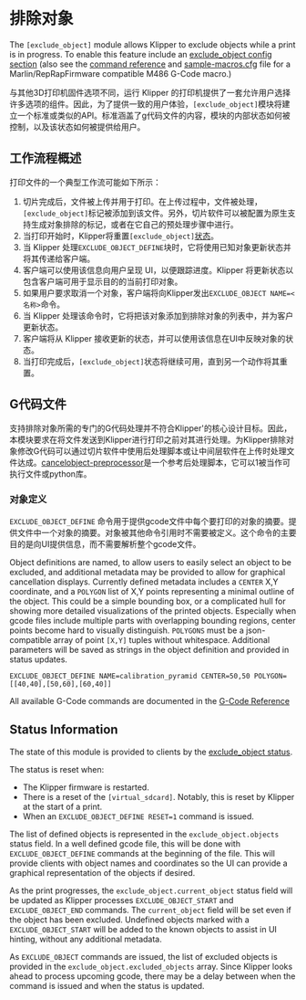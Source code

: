 # 排除对象

The `[exclude_object]` module allows Klipper to exclude objects while a print is in progress. To enable this feature include an [exclude_object config
section](Config_Reference.md#exclude_object) (also see the [command
reference](G-Codes.md#exclude-object) and [sample-macros.cfg](../config/sample-macros.cfg) file for a Marlin/RepRapFirmware compatible M486 G-Code macro.)

与其他3D打印机固件选项不同，运行 Klipper 的打印机提供了一套允许用户选择许多选项的组件。因此，为了提供一致的用户体验，`[exclude_object]`模块将建立一个标准或类似的API。标准涵盖了g代码文件的内容，模块的内部状态如何被控制，以及该状态如何被提供给用户。

## 工作流程概述

打印文件的一个典型工作流可能如下所示：

1. 切片完成后，文件被上传并用于打印。在上传过程中，文件被处理，`[exclude_object]`标记被添加到该文件。另外，切片软件可以被配置为原生支持生成对象排除的标记，或者在它自己的预处理步骤中进行。
1. 当打印开始时，Klipper将重置`[exclude_object]`[状态](Status_Reference.md#exclude_object)。
1. 当 Klipper 处理`EXCLUDE_OBJECT_DEFINE`块时，它将使用已知对象更新状态并将其传递给客户端。
1. 客户端可以使用该信息向用户呈现 UI，以便跟踪进度。Klipper 将更新状态以包含客户端可用于显示目的的当前打印对象。
1. 如果用户要求取消一个对象，客户端将向Klipper发出`EXCLUDE_OBJECT NAME=<名称>`命令。
1. 当 Klipper 处理该命令时，它将把该对象添加到排除对象的列表中，并为客户更新状态。
1. 客户端将从 Klipper 接收更新的状态，并可以使用该信息在UI中反映对象的状态。
1. 当打印完成后，`[exclude_object]`状态将继续可用，直到另一个动作将其重置。

## G代码文件

支持排除对象所需的专门的G代码处理并不符合Klipper'的核心设计目标。因此，本模块要求在将文件发送到Klipper进行打印之前对其进行处理。为Klipper排除对象修改G代码可以通过切片软件中使用后处理脚本或让中间层软件在上传时处理文件达成。[cancelobject-preprocessor](https://github.com/kageurufu/cancelobject-preprocessor)是一个参考后处理脚本，它可以1被当作可执行文件或python库。

### 对象定义

`EXCLUDE_OBJECT_DEFINE` 命令用于提供gcode文件中每个要打印的对象的摘要。提供文件中一个对象的摘要。对象被其他命令引用时不需要被定义。这个命令的主要目的是向UI提供信息，而不需要解析整个gcode文件。

Object definitions are named, to allow users to easily select an object to be excluded, and additional metadata may be provided to allow for graphical cancellation displays. Currently defined metadata includes a `CENTER` X,Y coordinate, and a `POLYGON` list of X,Y points representing a minimal outline of the object. This could be a simple bounding box, or a complicated hull for showing more detailed visualizations of the printed objects. Especially when gcode files include multiple parts with overlapping bounding regions, center points become hard to visually distinguish. `POLYGONS` must be a json-compatible array of point `[X,Y]` tuples without whitespace. Additional parameters will be saved as strings in the object definition and provided in status updates.

`EXCLUDE_OBJECT_DEFINE NAME=calibration_pyramid CENTER=50,50 POLYGON=[[40,40],[50,60],[60,40]]`

All available G-Code commands are documented in the [G-Code
Reference](./G-Codes.md#excludeobject)

## Status Information

The state of this module is provided to clients by the [exclude_object
status](Status_Reference.md#exclude_object).

The status is reset when:

- The Klipper firmware is restarted.
- There is a reset of the `[virtual_sdcard]`. Notably, this is reset by Klipper at the start of a print.
- When an `EXCLUDE_OBJECT_DEFINE RESET=1` command is issued.

The list of defined objects is represented in the `exclude_object.objects` status field. In a well defined gcode file, this will be done with `EXCLUDE_OBJECT_DEFINE` commands at the beginning of the file. This will provide clients with object names and coordinates so the UI can provide a graphical representation of the objects if desired.

As the print progresses, the `exclude_object.current_object` status field will be updated as Klipper processes `EXCLUDE_OBJECT_START` and `EXCLUDE_OBJECT_END` commands. The `current_object` field will be set even if the object has been excluded. Undefined objects marked with a `EXCLUDE_OBJECT_START` will be added to the known objects to assist in UI hinting, without any additional metadata.

As `EXCLUDE_OBJECT` commands are issued, the list of excluded objects is provided in the `exclude_object.excluded_objects` array. Since Klipper looks ahead to process upcoming gcode, there may be a delay between when the command is issued and when the status is updated.
